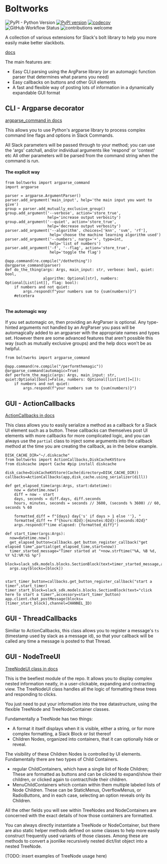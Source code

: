 # Boltworks


![PyPI - Python Version](https://img.shields.io/pypi/pyversions/boltworks)
[![PyPI version](https://badge.fury.io/py/boltworks.svg)](https://badge.fury.io/py/boltworks)
[![codecov](https://codecov.io/gh/YSaxon/boltworks/branch/master/graph/badge.svg?token=MYK47OLRPF)](https://codecov.io/gh/YSaxon/boltworks)
![GitHub Workflow Status](https://img.shields.io/github/actions/workflow/status/ysaxon/boltworks/dev.yml)
![contributions welcome](https://img.shields.io/badge/contributions-welcome-brightgreen.svg?style=flat)


A collection of various extensions for Slack's bolt library to help you more easily make better slackbots.

[docs](https://ysaxon.github.io/boltworks/)

The main features are:
* Easy CLI parsing using the ArgParse library (or an automagic function parser that determines what params you need)
* Easy callbacks on buttons and other GUI elements
* A fast and flexible way of posting lots of information in a dynamically expandable GUI format

## CLI - Argparse decorator

[argparse_command in docs](https://ysaxon.github.io/boltworks/api/#boltworks.cli.argparse_decorator)

This allows you to use Python's argparse library to process complex command line flags and options in Slack Commands.

All Slack parameters will be passed through to your method; you can use the 'args' catchall, and/or individual arguments like 'respond' or 'context' etc
All other parameters will be parsed from the command string when the command is run.

#### The explicit way

```
from boltworks import argparse_command
import argparse

parser = argparse.ArgumentParser()
parser.add_argument('main_input', help='the main input you want to give')
group = parser.add_mutually_exclusive_group()
group.add_argument('--verbose', action='store_true',
                   help='increase output verbosity')
group.add_argument('--quiet', action='store_true',
                   help='decrease output verbosity')
parser.add_argument('--algorithm', choices=['knn', 'svm', 'rf'],
                    help='choose the machine learning algorithm used')
parser.add_argument('--numbers', nargs='+', type=int,
                    help='list of numbers')
parser.add_argument('-f', '--flag', action='store_true',
                    help='toggle the flag')
                    
@app.command(re.compile("/dothething"))
@argparse_command(parser)
def do_the_thing(args: Args, main_input: str, verbose: bool, quiet: bool,
                 algorithm: Optional[str], numbers: Optional[List[int]], flag: bool):
    if numbers and not quiet:
        args.respond(f"your numbers sum to {sum(numbers)}")
    #etcetera
          
 ```
 
#### The automagic way

If you set automagic on, then providing an ArgParser is optional. Any type-hinted arguments not handled by an ArgParser you pass will be automagically added to an argparser with the appropriate names and types set. However there are some advanced features that aren't possible this way (such as mutually exclusive groups) and the help docs won't be as helpful.

```
from boltworks import argparse_command

@app.command(re.compile("/performthemagic"))
@argparse_command(automagic=True)
def perform_the_magic(args: Args, main_input: str, quiet:Optional[bool]=False, numbers: Optional[list[int]]=[]):
    if numbers and not quiet:
        args.respond(f"your numbers sum to {sum(numbers)}")
```


## GUI - ActionCallbacks

[ActionCallbacks in docs](https://ysaxon.github.io/boltworks/api/#boltworks.cli.argparse_decorator)

This class allows you to easily serialize a method as a callback for a Slack UI element such as a button.
These callbacks can themselves post UI elements with more callbacks for more complicated logic, and you can always use the `partial` class to inject some arguments into the callback method at the time you are creating the callback, as in the below example.  

```
DISK_CACHE_DIR="~/.diskcache"
from boltworks import ActionCallbacks,DiskCacheKVStore
from diskcache import Cache #pip install diskcache

disk_cache=DiskCacheKVStore(Cache(directory=DISK_CACHE_DIR))
callbacks=ActionCallbacks(app,disk_cache.using_serializer(dill))

def get_elapsed_time(args:Args, start:datetime):
    now = datetime.now()
    diff = now - start
    days, seconds = diff.days, diff.seconds
    hours, minutes, seconds = seconds // 3600, (seconds % 3600) // 60, seconds % 60

    formatted_diff = f"{days} day{'s' if days > 1 else ''}, "
    formatted_diff += f"{hours:02d}:{minutes:02d}:{seconds:02d}"
    args.respond(f"time elapsed: {formatted_diff}")
    
def start_timer(args:Args):
  now=datetime.now()
  get_elapsed_button=callbacks.get_button_register_callback("get elapsed time",partial(get_elapsed_time,start=now))
  timer_started_message="Timer started at "+now.strftime("%A, %B %d, %Y %I:%M:%S %p")
  block=slack_sdk.models.blocks.SectionBlock(text=timer_started_message,accessory=get_elapsed_button)
  args.say(blocks=[block])


start_timer_button=callbacks.get_button_register_callback("start a timer",start_timer)
timer_start_block=slack_sdk.models.blocks.SectionBlock(text="click here to start a timer",accessory=start_timer_button)
app.client.chat_postMessage(blocks=[timer_start_block],channel=CHANNEL_ID)
```


## GUI - ThreadCallbacks

Similiar to ActionCallbacks, this class allows you to register a message's `ts` (timestamp used by slack as a message id), so that your callback will be called any time a message is posted to that Thread.

## GUI - NodeTreeUI

[TreeNodeUI class in docs](https://ysaxon.github.io/boltworks/api/#boltworks.gui.treenodeui.TreeNodeUI)

This is the beefiest module of the repo. It allows you to display complex nested information neatly, in a user-clickable, expanding and contracting view.
The TreeNodeUI class handles all the logic of formatting these trees and responding to clicks.

You just need to put your information into the tree datastructure, using the flexible TreeNode and TreeNodeContainer classes.

Fundamentally a TreeNode has two things:

* A format it itself displays when it is visible, either a string, or for more complex formatting, a Slack Block or list thereof
* Children Nodes, organized into containers, that it can optionally hide or reveal.

The visibility of these Children Nodes is controlled by UI elements.
Fundamentally there are two types of Child Containers.

* regular ChildContainers, which have a single list of Node Children; These are formatted as buttons and can be clicked to expand/show their children, or clicked again to contract/hide their children.
* MenuChildContainers which contain within them multiple labeled lists of Node Children. These can be StaticMenus, OverflowMenus, or RadioButtons, and in each case, selecting an option reveals only its Children.

All the other fields you will see within TreeNodes and NodeContainers are concerned with the exact details of how those containers are formatted.

You can always directly instantiate a TreeNode or NodeContainer, but there are also static helper methods defined on some classes to help more easily construct frequently used variants of those classes.
Among these are methods to convert a jsonlike recursively nested dict/list object into a nested TreeNode.

(TODO: insert examples of TreeNode usage here)

```
